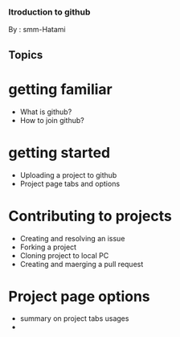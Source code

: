 ### Itroduction to github
By : smm-Hatami
## Topics

# getting familiar
* What is github?
* How to join github?

# getting started
* Uploading a project to github
* Project page tabs and options

# Contributing to projects
* Creating and resolving an issue
* Forking a project
* Cloning project to local PC 
* Creating and maerging a pull request

# Project page options
* summary on project tabs usages
* 
